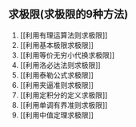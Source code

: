 ## 求极限(求极限的9种方法)

1. [[利用有理运算法则求极限]]
2. [[利用基本极限求极限]]
3. [[利用等价无穷小代换求极限]]
4. [[利用洛必达法则求极限]]
5. [[利用泰勒公式求极限]]
6. [[利用夹逼准则求极限]]
7. [[利用定积分的定义求极限]]
8. [[利用单调有界准则求极限]]
9. [[利用中值定理求极限]]
